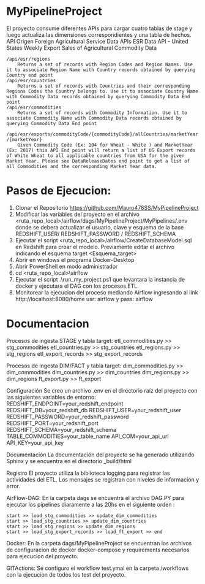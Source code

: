 # MyPipelineProject
El proyecto consume diferentes APIs para cargar cuatro tablas de stage y luego actualiza las dimensiones correspondientes y una tabla de hechos.
    API Origen Foreign Agricultural Service Data APIs
    ESR Data API - United States Weekly Export Sales of Agricultural Commodity Data

    /api/esr/regions 
        Returns a set of records with Region Codes and Region Names. Use it to associate Region Name with Country records obtained by querying Country end point
    /api/esr/countries 
        Returns a set of records with Countries and their corresponding Regions Codes the Country belongs to. Use it to associate Country Name with Commodity Data records obtained by querying Commodity Data End point
    /api/esr/commodities 
        Returns a set of records with Commodity Information. Use it to associate Commodity Name with Commodity Data records obtained by querying Commodity Data End point

    ​/api​/esr​/exports​/commodityCode​/{commodityCode}​/allCountries​/marketYear​/{marketYear} 
        Given Commodity Code (Ex: 104 for Wheat - White ) and MarketYear (Ex: 2017) this API End point will return a list of US Export records of White Wheat to all applicable countries from USA for the given Market Year. Please see DataReleaseDates end point to get a list of all Commodities and the corresponding Market Year data.

# Pasos de Ejecucion:

1) Clonar el Repositorio https://github.com/Mauro478SS/MyPipelineProject
2) Modificar las variables del proyecto en el archivo <ruta_repo_local>/airflow/dags/MyPipelineProject/MyPipelines/.env donde se debera actualizar el usuario, clave y esquema de la base REDSHIFT_USER/	REDSHIFT_PASSWORD / REDSHIFT_SCHEMA
3) Ejecutar el script <ruta_repo_local>/airflow/CreateDatabaseModel.sql en Redshift para crear el modelo. Previamente editar el archivo indicando el esquema target <Esquema_target>
3) Abrir en windows el programa Docker-Desktop
4) Abrir PowerShell en modo administrador 
5) cd <ruta_repo_local>\airflow
6) Ejecutar el script .\run_my_project.ps1 que levantara la instancia de docker y ejecutara el DAG con los procesos ETL.
7) Monitorear la ejecucion del proceso mediando Airflow ingresando al link http://localhost:8080/home usr: airflow y pass: airflow

# Documentacion

Procesos de ingesta STAGE y tabla target:
    etl_commodities.py >> stg_commodities
    etl_countries.py   >> stg_countries
    etl_regions.py     >> stg_regions
    etl_export_records >> stg_export_records

Procesos de ingesta DIM/FACT y tabla target:
    dim_commodities.py >> dim_commodities 
    dim_countries.py   >> dim_countries 
    dim_regions.py     >> dim_regions 
    ft_export.py       >> ft_export

Configuración
    Se creo un archivo .env en el directorio raíz del proyecto con las siguientes variables de entorno:
    REDSHIFT_ENDPOINT=your_redshift_endpoint
    REDSHIFT_DB=your_redshift_db
    REDSHIFT_USER=your_redshift_user
    REDSHIFT_PASSWORD=your_redshift_password
    REDSHIFT_PORT=your_redshift_port
    REDSHIFT_SCHEMA=your_redshift_schema
    TABLE_COMMODITIES=your_table_name
    API_COM=your_api_url
    API_KEY=your_api_key

Documentación
La documentación del proyecto se ha generado utilizando Sphinx y se encuentra en el directorio _build/html

Registro
    El proyecto utiliza la biblioteca logging para registrar las actividades del ETL. Los mensajes se registran con niveles de información y error.

AirFlow-DAG:
En la carpeta dags se encuentra el archivo DAG.PY para ejecutar los pipelines diaramente a las 20hs en el siguiente orden :
    
    start >> load_stg_commodities >> update_dim_commodities 
    start >> load_stg_countries >> update_dim_countries 
    start >> load_stg_regions >> update_dim_regions 
    start >> load_stg_export_records >> load_ft_export >> end
Docker:
    En la carpeta dags/MyPipelineProject se encuentran los archivos de configuracion de docker docker-compose y requirements necesarios para ejecucion del proyecto.

GITActions: 
    Se configuro el workflow test.ymal en la carpeta /workflows con la ejecucion de todos los test del proyecto.

